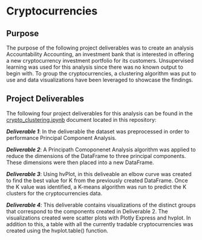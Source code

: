 # Cryptocurrencies

## Purpose

The purpose of the following project deliverables was to create an analysis Accountability Accounting, an investment bank that is interested in offering a new cryptocurrency investment portfolio for its customers. Unsupervised learning was used for this analysis since there was no known output to begin with. To group the cryptocurrencies, a clustering algorithm was put to use and data visualizations have been leveraged to showcase the findings.

## Project Deliverables

The following four project deliverables for this analysis can be found in the [crypto_clustering.ipynb](https://github.com/hollyouellette/Cryptocurrencies/blob/main/crypto_clustering.ipynb) document located in this repository:

   **_Deliverable 1_**: 
   In the deliverable the dataset was preprocessed in order to performance Principal Component Analysis.
   
   **_Deliverable 2_**: 
   A Principath Comoponenet Analysis algorithm was applied to reduce the dimensions of the DataFrame to three principal components. These dimensions were then placed into a new DataFrame.
   
   **_Deliverable 3_**: 
   Using hvPlot, in this deliveable an elbow curve was created to find the best value for K from the previously created DataFrame. Once the K value was identified, a K-means algorithm was run to predict the K clusters for the cryptocurrencies data.
   
  **_Deliverable 4_**: 
  This deliverable contains visualizations of the distinct groups that correspond to the components created in Deliverable 2. The visualizations created were scatter plots with Plotly Express and hvplot. In addition to this, a table with all the currently tradable cryptocurrencies was created using the hvplot.table() function. 

